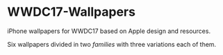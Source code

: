 # WWDC17-Wallpapers

iPhone wallpapers for WWDC17 based on Apple design and resources.

Six wallpapers divided in two *families* with three variations each of them.


